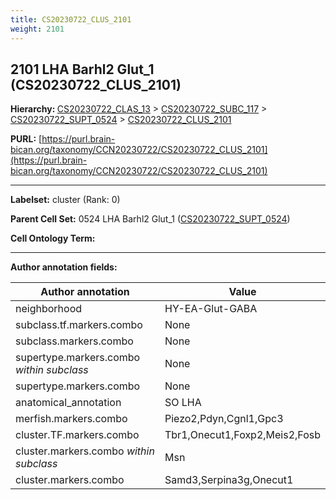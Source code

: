 ```yaml
---
title: CS20230722_CLUS_2101
weight: 2101
---
```

## 2101 LHA Barhl2 Glut_1 (CS20230722_CLUS_2101)
<b>Hierarchy: </b>
[CS20230722_CLAS_13](../CS20230722_CLAS_13) >
[CS20230722_SUBC_117](../CS20230722_SUBC_117) >
[CS20230722_SUPT_0524](../CS20230722_SUPT_0524) >
[CS20230722_CLUS_2101](../CS20230722_CLUS_2101)

**PURL:** [https://purl.brain-bican.org/taxonomy/CCN20230722/CS20230722_CLUS_2101](https://purl.brain-bican.org/taxonomy/CCN20230722/CS20230722_CLUS_2101)

---


**Labelset:** cluster (Rank: 0)

**Parent Cell Set:** 0524 LHA Barhl2 Glut_1 ([CS20230722_SUPT_0524](../CS20230722_SUPT_0524))



**Cell Ontology Term:** 

[MARKER GENES.]: #


---

[TRANSFERRED ANNOTATIONS.]: #


[AUTHOR ANNOTATION FIELDS.]: #


**Author annotation fields:**

| Author annotation | Value |
|-------------------|-------|
|neighborhood|HY-EA-Glut-GABA|
|subclass.tf.markers.combo|None|
|subclass.markers.combo|None|
|supertype.markers.combo _within subclass_|None|
|supertype.markers.combo|None|
|anatomical_annotation|SO LHA|
|merfish.markers.combo|Piezo2,Pdyn,Cgnl1,Gpc3|
|cluster.TF.markers.combo|Tbr1,Onecut1,Foxp2,Meis2,Fosb|
|cluster.markers.combo _within subclass_|Msn|
|cluster.markers.combo|Samd3,Serpina3g,Onecut1|
